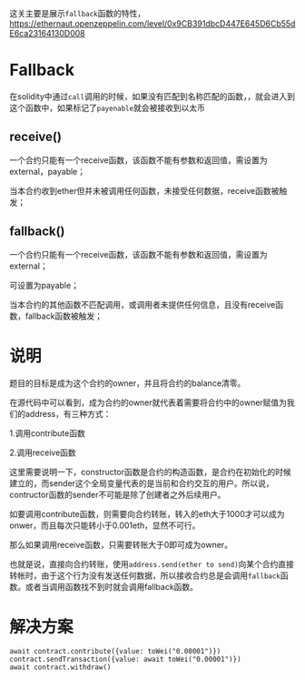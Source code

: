 这关主要是展示`fallback`函数的特性，
https://ethernaut.openzeppelin.com/level/0x9CB391dbcD447E645D6Cb55dE6ca23164130D008

# Fallback
在solidity中通过`call`调用的时候，如果没有匹配到名称匹配的函数，，就会进入到这个函数中，如果标记了`payenable`就会被接收到以太币

## receive()
一个合约只能有一个receive函数，该函数不能有参数和返回值，需设置为external，payable；

当本合约收到ether但并未被调用任何函数，未接受任何数据，receive函数被触发；

## fallback()
一个合约只能有一个receive函数，该函数不能有参数和返回值，需设置为external；

可设置为payable；

当本合约的其他函数不匹配调用，或调用者未提供任何信息，且没有receive函数，fallback函数被触发；

# 说明
题目的目标是成为这个合约的owner，并且将合约的balance清零。

在源代码中可以看到，成为合约的owner就代表着需要将合约中的owner赋值为我们的address，有三种方式：

1.调用contribute函数

2.调用receive函数

这里需要说明一下，constructor函数是合约的构造函数，是合约在初始化的时候建立的，而sender这个全局变量代表的是当前和合约交互的用户。所以说，contructor函数的sender不可能是除了创建者之外后续用户。

如要调用contribute函数，则需要向合约转账，转入的eth大于1000才可以成为onwer，而且每次只能转小于0.001eth，显然不可行。

那么如果调用receive函数，只需要转账大于0即可成为owner。

也就是说，直接向合约转账，使用`address.send(ether to send)`向某个合约直接转帐时，由于这个行为没有发送任何数据，所以接收合约总是会调用`fallback`函数。或者当调用函数找不到时就会调用fallback函数。

# 解决方案
```
await contract.contribute({value: toWei("0.00001")})
contract.sendTransaction({value: await toWei("0.00001")})
await contract.withdraw()
```